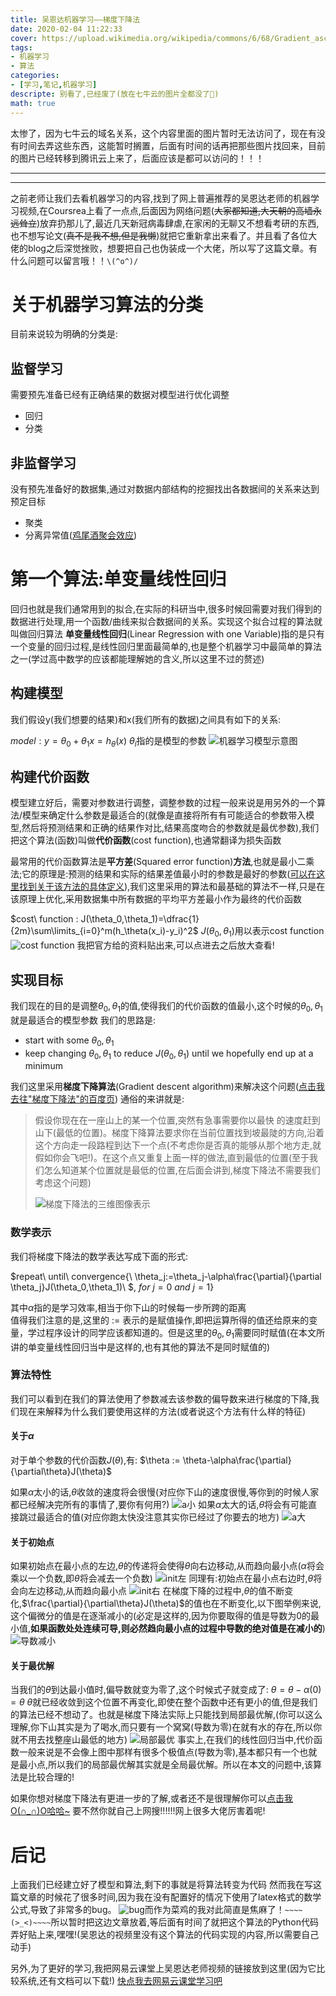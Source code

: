 ```yaml
---
title: 吴恩达机器学习——梯度下降法
date: 2020-02-04 11:22:33
cover: https://upload.wikimedia.org/wikipedia/commons/6/68/Gradient_ascent_%28surface%29.png
tags: 
- 机器学习
- 算法
categories:
- [学习,笔记,机器学习]
descripte: 别看了,已经废了(放在七牛云的图片全都没了🤮)
math: true
---
```



太惨了，因为七牛云的域名关系，这个内容里面的图片暂时无法访问了，现在有没有时间去弄这些东西，这能暂时搁置，后面有时间的话再把那些图片找回来，目前的图片已经转移到腾讯云上来了，后面应该是都可以访问的！！！

---
---

之前老师让我们去看机器学习的内容,找到了网上普遍推荐的吴恩达老师的机器学习视频,在Coursrea上看了一点点,后面因为网络问题(~~大家都知道,大天朝的高墙永远耸立~~)放弃扔那儿了,最近几天新冠病毒肆虐,在家闲的无聊又不想看考研的东西,也不想写论文(~~真不是我不想,但是我懒~~)就把它重新拿出来看了。并且看了各位大佬的blog之后深觉挫败，想要把自己也伪装成一个大佬，所以写了这篇文章。有什么问题可以留言哦！！`\(^o^)/`
<!--more-->

# 关于机器学习算法的分类
目前来说较为明确的分类是:

## 监督学习 
需要预先准备已经有正确结果的数据对模型进行优化调整

* 回归
* 分类

## 非监督学习
没有预先准备好的数据集,通过对数据内部结构的挖掘找出各数据间的关系来达到预定目标

* 聚类
* 分离异常值([鸡尾酒聚会效应](https://zh.wikipedia.org/wiki/%E9%B8%A1%E5%B0%BE%E9%85%92%E4%BC%9A%E6%95%88%E5%BA%94))

# 第一个算法:单变量线性回归
回归也就是我们通常用到的拟合,在实际的科研当中,很多时候回需要对我们得到的数据进行处理,用一个函数/曲线来拟合数据间的关系。实现这个拟合过程的算法就叫做回归算法
**单变量线性回归**(Linear Regression with one Variable)指的是只有一个变量的回归过程,是线性回归里面最简单的,也是整个机器学习中最简单的算法之一(学过高中数学的应该都能理解她的含义,所以这里不过的赘述)

## 构建模型
我们假设y(我们想要的结果)和x(我们所有的数据)之间具有如下的关系:

$model:  y = \theta_0+\theta_1x=h_\theta(x)$ $\theta_i$指的是模型的参数
![机器学习模型示意图](http://q532jr91q.bkt.clouddn.com/blogpic_25212f5fb2b83b0478db932c17fe3de7)

## 构建代价函数
模型建立好后，需要对参数进行调整，调整参数的过程一般来说是用另外的一个算法/模型来确定什么参数是最适合的(就像是直接将所有有可能适合的参数带入模型,然后将预测结果和正确的结果作对比,结果高度吻合的参数就是最优参数),我们把这个算法(函数)叫做**代价函数**(cost function),也通常翻译为损失函数

最常用的代价函数算法是**平方差**(Squared error function)**方法**,也就是最小二乘法;它的原理是:预测的结果和实际的结果差值最小时的参数是最好的参数([可以在这里找到关于该方法的具体定义](https://baike.baidu.com/item/%E6%9C%80%E5%B0%8F%E4%BA%8C%E4%B9%98%E6%B3%95#4)),我们这里采用的算法和最基础的算法不一样,只是在该原理上优化,采用数据集中所有数据的平均平方差最小作为最终的代价函数

$cost\ function :  J(\theta_0,\theta_1)=\dfrac{1}{2m}\sum\limits_{i=0}^m(h_\theta(x_i)-y_i)^2$ 
$J(\theta_0,\theta_1)$用以表示cost function
![cost function](http://q532jr91q.bkt.clouddn.com/blogpic_f5b0fd9fd99854069b00a3b660c304a5)
我把官方给的资料贴出来,可以点进去之后放大查看!

## 实现目标
我们现在的目的是调整$\theta_0,\theta_1$的值,使得我们的代价函数的值最小,这个时候的$\theta_0,\theta_1$就是最适合的模型参数
我们的思路是:

* start with some $\theta_0,\theta_1$
* keep changing $\theta_0,\theta_1$ to reduce $J(\theta_0,\theta_1)$ until we hopefully end up at a minimum

我们这里采用**梯度下降算法**(Gradient descent algorithm)来解决这个问题([点击我去往"梯度下降法"的百度页](https://baike.baidu.com/item/%E6%A2%AF%E5%BA%A6%E4%B8%8B%E9%99%8D%E6%B3%95))
通俗的来讲就是:

> 假设你现在在一座山上的某一个位置,突然有急事需要你以最快 的速度赶到山下(最低的位置)。梯度下降算法要求你在当前位置找到坡最陡的方向,沿着这个方向走一段路程到达下一个点(不考虑你是否真的能够从那个地方走,就假如你会飞吧!)。在这个点又重复上面一样的做法,直到最低的位置(至于我们怎么知道某个位置就是最低的位置,在后面会讲到,梯度下降法不需要我们考虑这个问题)
> 
> ![梯度下降法的三维图像表示](https://upload.wikimedia.org/wikipedia/commons/6/68/Gradient_ascent_%28surface%29.png)

### 数学表示
我们将梯度下降法的数学表达写成下面的形式:

$repeat\ until\ convergence\{\ \theta_j:=\theta_j-\alpha\frac{\partial}{\partial \theta_j}J(\theta_0,\theta_1)\ $,
$for\  j=0\ and\ j=1\}$

其中$\alpha$指的是学习效率,相当于你下山的时候每一步所跨的距离                                            
值得我们注意的是,这里的 $:=$ 表示的是赋值操作,即把运算所得的值还给原来的变量，学过程序设计的同学应该都知道的。但是这里的$\theta_0,\theta_1$需要同时赋值(在本文所讲的单变量线性回归当中是这样的,也有其他的算法不是同时赋值的)

### 算法特性
我们可以看到在我们的算法使用了参数减去该参数的偏导数来进行梯度的下降,我们现在来解释为什么我们要使用这样的方法(或者说这个方法有什么样的特征)

#### 关于$\alpha$
对于单个参数的代价函数$J(\theta)$,有:
$\theta := \theta-\alpha\frac{\partial}{\partial\theta}J(\theta)$

如果$\alpha$太小的话,$\theta$收敛的速度将会很慢(对应你下山的速度很慢,等你到的时候人家都已经解决完所有的事情了,要你有何用?)
![a小](http://q532jr91q.bkt.clouddn.com/blogpic_cf39a956dd8e19a9c13e604da18086b2)
如果$\alpha$太大的话,$\theta$将会有可能直接跳过最适合的值(对应你跑太快没注意其实你已经过了你要去的地方)
![a大](http://q532jr91q.bkt.clouddn.com/blogpic_e9e557d0d03daf75c9a1842ca53a3278)

#### 关于初始点
如果初始点在最小点的左边,$\theta$的传递将会使得$\theta$向右边移动,从而趋向最小点($\alpha$将会乘以一个负数,即$\theta$将会减去一个负数)
![init左](http://q532jr91q.bkt.clouddn.com/blogpic_c24250417de5ef186514c6ec53f5149b)
同理有:初始点在最小点右边时,$\theta$将会向左边移动,从而趋向最小点
![init右](http://q532jr91q.bkt.clouddn.com/blogpic_230b8fc028714b56ce423eb36c6de4ac)
在梯度下降的过程中,$\theta$的值不断变化,$\frac{\partial}{\partial\theta}J(\theta)$的值也在不断变化,以下图举例来说,这个偏微分的值是在逐渐减小的(必定是这样的,因为你要取得的值是导数为0的最小值,**如果函数处处连续可导,则必然趋向最小点的过程中导数的绝对值是在减小的**)
![导数减小](http://q532jr91q.bkt.clouddn.com/blogpic_50ba003760c1fe93a86e4bca9376b0df)

#### 关于最优解
当我们的$\theta$到达最小值时,偏导数就变为零了,这个时候式子就变成了:
$\theta=\theta-\alpha(0)=\theta$
$\theta$就已经收敛到这个位置不再变化,即使在整个函数中还有更小的值,但是我们的算法已经不想动了。也就是梯度下降法实际上只能找到局部最优解,(你可以这么理解,你下山其实是为了喝水,而只要有一个窝窝(导数为零)在就有水的存在,所以你就不用去找整座山最低的地方)
![局部最优](http://q532jr91q.bkt.clouddn.com/blogpic_6c4df1ddaf629e5d741ccb91965678cb)
事实上,在我们的线性回归当中,代价函数一般来说是不会像上图中那样有很多个极值点(导数为零),基本都只有一个也就是最小点,所以我们的局部最优解其实就是全局最优解。所以在本文的问题中,该算法是比较合理的!

如果你想对梯度下降法有更进一步的了解,或者还不是很理解你可以[点击我O(∩_∩)O哈哈~](https://zhuanlan.zhihu.com/p/36902908)
要不然你就自己上网搜!!!!!!网上很多大佬厉害着呢!

# 后记
上面我们已经建立好了模型和算法,剩下的事就是将算法转变为代码
然而我在写这篇文章的时候花了很多时间,因为我在没有配置好的情况下使用了latex格式的数学公式,导致了非常多的bug。
![bug](http://q532jr91q.bkt.clouddn.com/blogpic_8b2a6b0700feb1a4cdd03591e93a4fd2)而作为菜鸡的我对此简直是焦麻了！`~~~~(>_<)~~~~`所以暂时把这边文章放着,等后面有时间了就把这个算法的Python代码弄好贴上来,嘿嘿!(吴恩达的视频里没有这个算法的代码实现的内容,所以需要自己动手)

另外,为了更好的学习,我把网易云课堂上吴恩达老师视频的链接放到这里(因为它比较系统,还有文档可以下载!)
[快点我去网易云课堂学习吧](https://study.163.com/course/introduction/1004570029.htm)